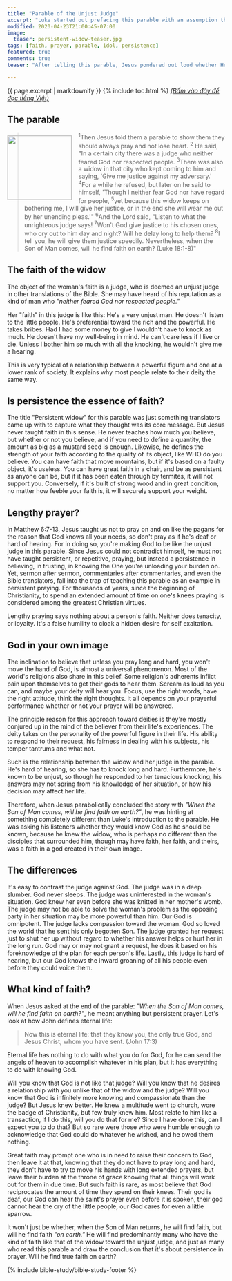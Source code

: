 ```yaml
---
title: "Parable of the Unjust Judge"
excerpt: "Luke started out prefacing this parable with an assumption that Jesus told it in order to encourage us to pray always. My understanding is Jesus was teaching us an entirely different thing."
modified: 2020-04-23T21:00:45-07:00
image:
  teaser: persistent-widow-teaser.jpg
tags: [faith, prayer, parable, idol, persistence]
featured: true
comments: true
teaser: "After telling this parable, Jesus pondered out loud whether He would find faith when He'd come again. Was he commending this widow for her faith which was demonstrated in her persistence? Or was he asking for a true knowledge of God? My question for you is: what kind of faith do you think this widow has?"

---
```

{{ page.excerpt | markdownify }}
{% include toc.html %}
<a href="{{ site.url }}{% post_url articles-viet/2020-04-23-Parable-of-the-Unjust-Judge-Viet %}"><em>(Bấm vào đây để đọc tiếng Việt)</em></a>

## The parable
<img alt src="{{ site.url }}/assets/images/persistent-widow-teaser.jpg" style="border: 1px solid #cccccc; margin: 7px 15px 0px 0px; max-width: 100%; height: 148px; padding: 0px; float: left;">

> <sup>1</sup>Then Jesus told them a parable to show them they should always pray and not lose heart.  <sup>2</sup> He said, "In a certain city there was a judge who neither feared God nor respected people.  <sup>3</sup>There was also a widow in that city who kept coming to him and saying, 'Give me justice against my adversary.'  <sup>4</sup>For a while he refused, but later on he said to himself, 'Though I neither fear God nor have regard for people,  <sup>5</sup>yet because this widow keeps on bothering me, I will give her justice, or in the end she will wear me out by her unending pleas.'"  <sup>6</sup>And the Lord said, "Listen to what the unrighteous judge says!  <sup>7</sup>Won't God give justice to his chosen ones, who cry out to him day and night? Will he delay long to help them?  <sup>8</sup>I tell you, he will give them justice speedily. Nevertheless, when the Son of Man comes, will he find faith on earth? (Luke 18:1-8)"

## The faith of the widow

The object of the woman's faith is a judge, who is deemed an unjust judge in other translations of the Bible. She may have heard of his reputation as a kind of man who *"neither feared God nor respected people."* 

Her "faith" in this judge is like this: He's a very unjust man. He doesn't listen to the little people. He's preferential toward the rich and the powerful. He takes bribes. Had I had some money to give I wouldn't have to knock as much. He doesn't have my well-being in mind. He can't care less if I live or die. Unless I bother him so much with all the knocking, he wouldn't give me a hearing.

This is very typical of a relationship between a powerful figure and one at a lower rank of society. It explains why most people relate to their deity the same way.

## Is persistence the essence of faith?

The title "Persistent widow" for this parable was just something translators came up with to capture what they thought was its core message. But Jesus never taught faith in this sense. He never teaches how much you believe, but whether or not you believe, and if you need to define a quantity, the amount as big as a mustard seed is enough. Likewise, he defines the strength of your faith according to the quality of its object, like WHO do you believe. You can have faith that move mountains, but if it's based on a faulty object, it's useless. You can have great faith in a chair, and be as persistent as anyone can be, but if it has been eaten through by termites, it will not support you. Conversely, if it's built of strong wood and in great condition, no matter how feeble your faith is, it will securely support your weight.

## Lengthy prayer?

In Matthew 6:7-13, Jesus taught us not to pray on and on like the pagans for the reason that God knows all your needs, so don't pray as if he's deaf or hard of hearing. For in doing so, you're making God to be like the unjust judge in this parable. Since Jesus could not contradict himself, he must not have taught persistent, or repetitive, praying, but instead a persistence in believing, in trusting, in knowing the One you're unloading your burden on. Yet, sermon after sermon, commentaries after commentaries, and even the Bible translators, fall into the trap of teaching this parable as an example in persistent praying. For thousands of years, since the beginning of Christianity, to spend an extended amount of time on one's knees praying is considered among the greatest Christian virtues.

Lengthy praying says nothing about a person's faith. Neither does tenacity, or loyalty. It's a false humility to cloak a hidden desire for self exaltation.

## God in your own image

The inclination to believe that unless you pray long and hard, you won't move the hand of God, is almost a universal phenomenon. Most of the world's religions also share in this belief. Some religion's adherents inflict pain upon themselves to get their gods to hear them. Scream as loud as you can, and maybe your deity will hear you. Focus, use the right words, have the right attitude, think the right thoughts. It all depends on your prayerful performance whether or not your prayer will be answered.

The principle reason for this approach toward deities is they're mostly conjured up in the mind of the believer from their life's experiences. The deity takes on the personality of the powerful figure in their life. His ability to respond to their request, his fairness in dealing with his subjects, his temper tantrums and what not.

Such is the relationship between the widow and her judge in the parable. He's hard of hearing, so she has to knock long and hard. Furthermore, he's known to be unjust, so though he responded to her tenacious knocking, his answers may not spring from his knowledge of her situation, or how his decision may affect her life.

Therefore, when Jesus parabolically concluded the story with *"When the Son of Man comes, will he find faith on earth?"*, he was hinting at something completely different than Luke's introduction to the parable. He was asking his listeners whether they would know God as he should be known, because he knew the widow, who is perhaps no different than the disciples that surrounded him, though may have faith, her faith, and theirs, was a faith in a god created in their own image.

## The differences

It's easy to contrast the judge against God. The judge was in a deep slumber. God never sleeps. The judge was uninterested in the woman's situation. God knew her even before she was knitted in her mother's womb. The judge may not be able to solve the woman's problem as the opposing party in her situation may be more powerful than him. Our God is omnipotent. The judge lacks compassion toward the woman. God so loved the world that he sent his only begotten Son. The judge granted her request just to shut her up without regard to whether his answer helps or hurt her in the long run. God may or may not grant a request, he does it based on his foreknowledge of the plan for each person's life. Lastly, this judge is hard of hearing, but our God knows the inward groaning of all his people even before they could voice them.

## What kind of faith?

When Jesus asked at the end of the parable: *"When the Son of Man comes, will he find faith on earth?"*, he meant anything but persistent prayer. Let's look at how John defines eternal life:

> Now this is eternal life: that they know you, the only true God, and Jesus Christ, whom you have sent. (John 17:3)

Eternal life has nothing to do with what you do for God, for he can send the angels of heaven to accomplish whatever in his plan, but it has everything to do with knowing God.

Will you know that God is not like that judge? Will you know that  he desires a relationship with you unlike that of the widow and the judge? Will you know that God is infinitely more knowing and compassionate than the judge? But Jesus knew better. He knew a multitude went to church, wore the badge of Christianity, but few truly knew him. Most relate to him like a transaction, if I do this, will you do that for me? Since I have done this, can I expect you to do that? But so rare were those who were humble enough to acknowledge that God could do whatever he wished, and he owed them nothing.

Great faith may prompt one who is in need to raise their concern to God, then leave it at that, knowing that they do not have to pray long and hard, they don't have to try to move his hands with long extended prayers, but leave their burden at the throne of grace knowing that all things will work out for them in due time. But such faith is rare, as most believe that God reciprocates the amount of time they spend on their knees. Their god is deaf, our God can hear the saint's prayer even before it is spoken, their god cannot hear the cry of the little people, our God cares for even a little sparrow.

It won't just be whether, when the Son of Man returns, he will find faith, but will he find faith *"on earth."* He will find predominantly many who have the kind of faith like that of the widow toward the unjust judge, and just as many who read this parable and draw the conclusion that it's about persistence in prayer. Will he find true faith on earth?

{% include bible-study/bible-study-footer %}
